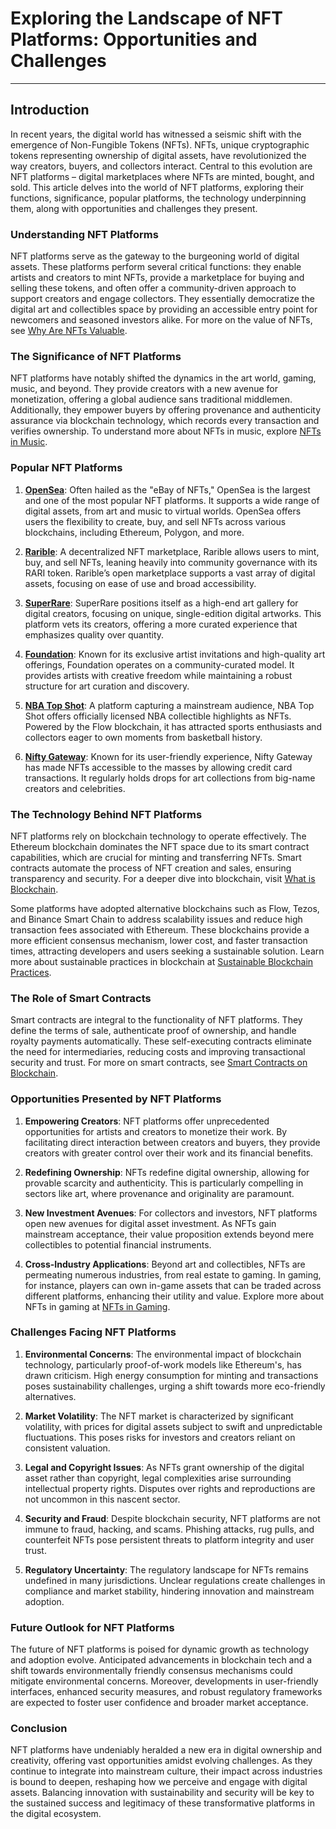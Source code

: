 # Exploring the Landscape of NFT Platforms: Opportunities and Challenges

---

## Introduction

In recent years, the digital world has witnessed a seismic shift with the emergence of Non-Fungible Tokens (NFTs). NFTs, unique cryptographic tokens representing ownership of digital assets, have revolutionized the way creators, buyers, and collectors interact. Central to this evolution are NFT platforms – digital marketplaces where NFTs are minted, bought, and sold. This article delves into the world of NFT platforms, exploring their functions, significance, popular platforms, the technology underpinning them, along with opportunities and challenges they present.

### Understanding NFT Platforms

NFT platforms serve as the gateway to the burgeoning world of digital assets. These platforms perform several critical functions: they enable artists and creators to mint NFTs, provide a marketplace for buying and selling these tokens, and often offer a community-driven approach to support creators and engage collectors. They essentially democratize the digital art and collectibles space by providing an accessible entry point for newcomers and seasoned investors alike. For more on the value of NFTs, see [Why Are NFTs Valuable](https://www.license-token.com/wiki/why-are-nf-ts-valuable).

### The Significance of NFT Platforms

NFT platforms have notably shifted the dynamics in the art world, gaming, music, and beyond. They provide creators with a new avenue for monetization, offering a global audience sans traditional middlemen. Additionally, they empower buyers by offering provenance and authenticity assurance via blockchain technology, which records every transaction and verifies ownership. To understand more about NFTs in music, explore [NFTs in Music](https://www.license-token.com/wiki/nf-ts-in-music).

### Popular NFT Platforms

1. **[OpenSea](https://opensea.io/)**: Often hailed as the "eBay of NFTs," OpenSea is the largest and one of the most popular NFT platforms. It supports a wide range of digital assets, from art and music to virtual worlds. OpenSea offers users the flexibility to create, buy, and sell NFTs across various blockchains, including Ethereum, Polygon, and more.

2. **[Rarible](https://rarible.com/)**: A decentralized NFT marketplace, Rarible allows users to mint, buy, and sell NFTs, leaning heavily into community governance with its RARI token. Rarible’s open marketplace supports a vast array of digital assets, focusing on ease of use and broad accessibility.

3. **[SuperRare](https://superrare.com/)**: SuperRare positions itself as a high-end art gallery for digital creators, focusing on unique, single-edition digital artworks. This platform vets its creators, offering a more curated experience that emphasizes quality over quantity.

4. **[Foundation](https://foundation.app/)**: Known for its exclusive artist invitations and high-quality art offerings, Foundation operates on a community-curated model. It provides artists with creative freedom while maintaining a robust structure for art curation and discovery.

5. **[NBA Top Shot](https://nbatopshot.com/)**: A platform capturing a mainstream audience, NBA Top Shot offers officially licensed NBA collectible highlights as NFTs. Powered by the Flow blockchain, it has attracted sports enthusiasts and collectors eager to own moments from basketball history.

6. **[Nifty Gateway](https://niftygateway.com/)**: Known for its user-friendly experience, Nifty Gateway has made NFTs accessible to the masses by allowing credit card transactions. It regularly holds drops for art collections from big-name creators and celebrities.

### The Technology Behind NFT Platforms

NFT platforms rely on blockchain technology to operate effectively. The Ethereum blockchain dominates the NFT space due to its smart contract capabilities, which are crucial for minting and transferring NFTs. Smart contracts automate the process of NFT creation and sales, ensuring transparency and security. For a deeper dive into blockchain, visit [What is Blockchain](https://www.license-token.com/wiki/what-is-blockchain).

Some platforms have adopted alternative blockchains such as Flow, Tezos, and Binance Smart Chain to address scalability issues and reduce high transaction fees associated with Ethereum. These blockchains provide a more efficient consensus mechanism, lower cost, and faster transaction times, attracting developers and users seeking a sustainable solution. Learn more about sustainable practices in blockchain at [Sustainable Blockchain Practices](https://www.license-token.com/wiki/sustainable-blockchain-practices).

### The Role of Smart Contracts

Smart contracts are integral to the functionality of NFT platforms. They define the terms of sale, authenticate proof of ownership, and handle royalty payments automatically. These self-executing contracts eliminate the need for intermediaries, reducing costs and improving transactional security and trust. For more on smart contracts, see [Smart Contracts on Blockchain](https://www.license-token.com/wiki/smart-contracts-on-blockchain).

### Opportunities Presented by NFT Platforms

1. **Empowering Creators**: NFT platforms offer unprecedented opportunities for artists and creators to monetize their work. By facilitating direct interaction between creators and buyers, they provide creators with greater control over their work and its financial benefits.

2. **Redefining Ownership**: NFTs redefine digital ownership, allowing for provable scarcity and authenticity. This is particularly compelling in sectors like art, where provenance and originality are paramount.

3. **New Investment Avenues**: For collectors and investors, NFT platforms open new avenues for digital asset investment. As NFTs gain mainstream acceptance, their value proposition extends beyond mere collectibles to potential financial instruments.

4. **Cross-Industry Applications**: Beyond art and collectibles, NFTs are permeating numerous industries, from real estate to gaming. In gaming, for instance, players can own in-game assets that can be traded across different platforms, enhancing their utility and value. Explore more about NFTs in gaming at [NFTs in Gaming](https://www.license-token.com/wiki/nf-ts-in-gaming).

### Challenges Facing NFT Platforms

1. **Environmental Concerns**: The environmental impact of blockchain technology, particularly proof-of-work models like Ethereum's, has drawn criticism. High energy consumption for minting and transactions poses sustainability challenges, urging a shift towards more eco-friendly alternatives.

2. **Market Volatility**: The NFT market is characterized by significant volatility, with prices for digital assets subject to swift and unpredictable fluctuations. This poses risks for investors and creators reliant on consistent valuation.

3. **Legal and Copyright Issues**: As NFTs grant ownership of the digital asset rather than copyright, legal complexities arise surrounding intellectual property rights. Disputes over rights and reproductions are not uncommon in this nascent sector.

4. **Security and Fraud**: Despite blockchain security, NFT platforms are not immune to fraud, hacking, and scams. Phishing attacks, rug pulls, and counterfeit NFTs pose persistent threats to platform integrity and user trust.

5. **Regulatory Uncertainty**: The regulatory landscape for NFTs remains undefined in many jurisdictions. Unclear regulations create challenges in compliance and market stability, hindering innovation and mainstream adoption.

### Future Outlook for NFT Platforms

The future of NFT platforms is poised for dynamic growth as technology and adoption evolve. Anticipated advancements in blockchain tech and a shift towards environmentally friendly consensus mechanisms could mitigate environmental concerns. Moreover, developments in user-friendly interfaces, enhanced security measures, and robust regulatory frameworks are expected to foster user confidence and broader market acceptance.

### Conclusion

NFT platforms have undeniably heralded a new era in digital ownership and creativity, offering vast opportunities amidst evolving challenges. As they continue to integrate into mainstream culture, their impact across industries is bound to deepen, reshaping how we perceive and engage with digital assets. Balancing innovation with sustainability and security will be key to the sustained success and legitimacy of these transformative platforms in the digital ecosystem.